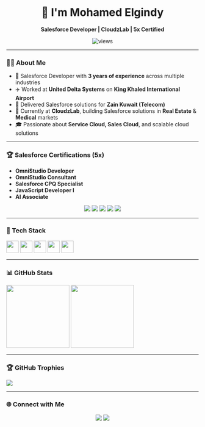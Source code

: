 <!-- ===== Profile Header ===== -->
<h1 align="center">👋 I'm Mohamed Elgindy</h1>
<p align="center"><b>Salesforce Developer | CloudzLab | 5x Certified </b></p>

<p align="center">
  <!-- Profile views -->
  <img src="https://komarev.com/ghpvc/?username=MuhamedElgindy&label=Profile%20views&color=0e75b6&style=flat" alt="views" />
</p>

---

### 🧑‍💻 About Me
- 💼 Salesforce Developer with **3 years of experience** across multiple industries  
- ✈️ Worked at **United Delta Systems** on **King Khaled International Airport**  
- 📡 Delivered Salesforce solutions for **Zain Kuwait (Telecom)**  
- 🏢 Currently at **CloudzLab**, building Salesforce solutions in **Real Estate** & **Medical** markets  
- 🎓 Passionate about **Service Cloud, Sales Cloud**, and scalable cloud solutions  

---

### 🏆 Salesforce Certifications (5x)
- **OmniStudio Developer**  
- **OmniStudio Consultant**  
- **Salesforce CPQ Specialist**  
- **JavaScript Developer I**  
- **AI Associate**  

<p align="center">
  <img src="https://img.shields.io/badge/OmniStudio-Developer-blue?style=for-the-badge&logo=salesforce" />
  <img src="https://img.shields.io/badge/OmniStudio-Consultant-purple?style=for-the-badge&logo=salesforce" />
  <img src="https://img.shields.io/badge/CPQ-Specialist-orange?style=for-the-badge&logo=salesforce" />
  <img src="https://img.shields.io/badge/JavaScript-Developer-yellow?style=for-the-badge&logo=javascript" />
  <img src="https://img.shields.io/badge/AI-Associate-green?style=for-the-badge&logo=openai" />
</p>

---

### 🧰 Tech Stack
<p align="left">
  <img height="32" src="https://cdn.jsdelivr.net/gh/devicons/devicon/icons/salesforce/salesforce-original.svg" />
  <img height="32" src="https://cdn.jsdelivr.net/gh/devicons/devicon/icons/javascript/javascript-original.svg" />
  <img height="32" src="https://cdn.jsdelivr.net/gh/simple-icons/simple-icons/icons/tensorflow.svg"/>
  <img height="32" src="https://cdn.jsdelivr.net/gh/simple-icons/simple-icons/icons/pytorch.svg"/>
  <img height="32" src="https://cdn.jsdelivr.net/gh/devicons/devicon/icons/git/git-original.svg" />
</p>

---

### 📊 GitHub Stats
<p>
  <img height="165" src="https://github-readme-stats.vercel.app/api?username=MuhamedElgindy&show_icons=true&theme=radical&hide_border=true" />
  <img height="165" src="https://streak-stats.demolab.com?user=MuhamedElgindy&theme=radical&hide_border=true" />
</p>

---

### 🏆 GitHub Trophies
<p>
  <img src="https://github-profile-trophy.vercel.app/?username=MuhamedElgindy&theme=radical&margin-w=8&margin-h=8&no-frame=true" />
</p>

---

### 🌐 Connect with Me
<p align="center">
  <a href="mailto:muhammadelgindy2010@gmail.com"><img src="https://img.shields.io/badge/Email-0078D4?style=for-the-badge&logo=gmail&logoColor=white" /></a>
  <a href="https://www.linkedin.com/in/mohamedelgindy/"><img src="https://img.shields.io/badge/LinkedIn-0A66C2?style=for-the-badge&logo=linkedin&logoColor=white" /></a>
</p>

